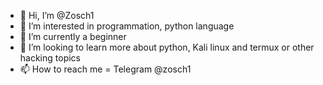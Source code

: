 - 👋 Hi, I’m @Zosch1
- 👀 I’m interested in programmation, python language
- 🌱 I’m currently a beginner 
- 💞️ I’m looking to learn more about python, Kali linux and termux or other hacking topics
- 📫 How to reach me = Telegram @zosch1

<!---
